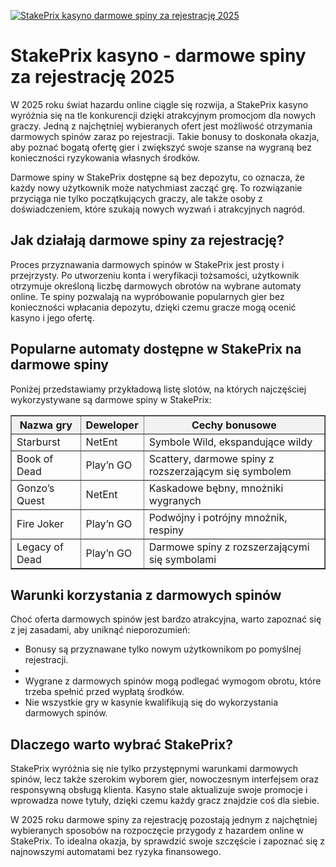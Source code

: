 [![StakePrix kasyno darmowe spiny za rejestrację 2025](https://123-caf.pages.dev/gitsignup.png)](https://vrmoo.ru/Bt82HjjY)

<h1>StakePrix kasyno - darmowe spiny za rejestrację 2025</h1> <p>W 2025 roku świat hazardu online ciągle się rozwija, a StakePrix kasyno wyróżnia się na tle konkurencji dzięki atrakcyjnym promocjom dla nowych graczy. Jedną z najchętniej wybieranych ofert jest możliwość otrzymania darmowych spinów zaraz po rejestracji. Takie bonusy to doskonała okazja, aby poznać bogatą ofertę gier i zwiększyć swoje szanse na wygraną bez konieczności ryzykowania własnych środków.</p> <p>Darmowe spiny w StakePrix dostępne są bez depozytu, co oznacza, że każdy nowy użytkownik może natychmiast zacząć grę. To rozwiązanie przyciąga nie tylko początkujących graczy, ale także osoby z doświadczeniem, które szukają nowych wyzwań i atrakcyjnych nagród.</p> <h2>Jak działają darmowe spiny za rejestrację?</h2> <p>Proces przyznawania darmowych spinów w StakePrix jest prosty i przejrzysty. Po utworzeniu konta i weryfikacji tożsamości, użytkownik otrzymuje określoną liczbę darmowych obrotów na wybrane automaty online. Te spiny pozwalają na wypróbowanie popularnych gier bez konieczności wpłacania depozytu, dzięki czemu gracze mogą ocenić kasyno i jego ofertę.</p> <h2>Popularne automaty dostępne w StakePrix na darmowe spiny</h2> <p>Poniżej przedstawiamy przykładową listę slotów, na których najczęściej wykorzystywane są darmowe spiny w StakePrix:</p> <table border="1" cellpadding="8" cellspacing="0" style="border-collapse:collapse; width:100%; max-width:600px;">   <thead>     <tr style="background-color:#f2f2f2;">       <th>Nazwa gry</th>       <th>Deweloper</th>       <th>Cechy bonusowe</th>     </tr>   </thead>   <tbody>     <tr>       <td>Starburst</td>       <td>NetEnt</td>       <td>Symbole Wild, ekspandujące wildy</td>     </tr>     <tr>       <td>Book of Dead</td>       <td>Play’n GO</td>       <td>Scattery, darmowe spiny z rozszerzającym się symbolem</td>     </tr>     <tr>       <td>Gonzo’s Quest</td>       <td>NetEnt</td>       <td>Kaskadowe bębny, mnożniki wygranych</td>     </tr>     <tr>       <td>Fire Joker</td>       <td>Play’n GO</td>       <td>Podwójny i potrójny mnożnik, respiny</td>     </tr>     <tr>       <td>Legacy of Dead</td>       <td>Play’n GO</td>       <td>Darmowe spiny z rozszerzającymi się symbolami</td>     </tr>   </tbody> </table> <h2>Warunki korzystania z darmowych spinów</h2> <p>Choć oferta darmowych spinów jest bardzo atrakcyjna, warto zapoznać się z jej zasadami, aby uniknąć nieporozumień:</p> <ul>   <li>Bonusy są przyznawane tylko nowym użytkownikom po pomyślnej rejestracji.</li>   <li Darmowe spiny mają określony okres ważności, np. 7 dni od momentu aktywacji.</li>   <li>Wygrane z darmowych spinów mogą podlegać wymogom obrotu, które trzeba spełnić przed wypłatą środków.</li>   <li>Nie wszystkie gry w kasynie kwalifikują się do wykorzystania darmowych spinów.</li> </ul> <h2>Dlaczego warto wybrać StakePrix?</h2> <p>StakePrix wyróżnia się nie tylko przystępnymi warunkami darmowych spinów, lecz także szerokim wyborem gier, nowoczesnym interfejsem oraz responsywną obsługą klienta. Kasyno stale aktualizuje swoje promocje i wprowadza nowe tytuły, dzięki czemu każdy gracz znajdzie coś dla siebie.</p> <p>W 2025 roku darmowe spiny za rejestrację pozostają jednym z najchętniej wybieranych sposobów na rozpoczęcie przygody z hazardem online w StakePrix. To idealna okazja, by sprawdzić swoje szczęście i zapoznać się z najnowszymi automatami bez ryzyka finansowego.</p>